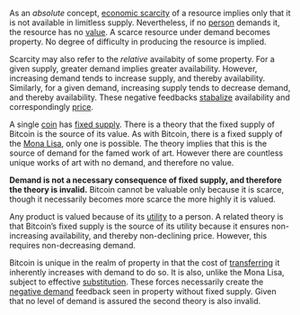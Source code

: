 As an *absolute* concept, [economic scarcity](https://en.m.wikipedia.org/wiki/Scarcity) of a resource implies only that it is not available in limitless supply. Nevertheless, if no [person](Glossary#person) demands it, the resource has no [value](Glossary#value). A scarce resource under demand becomes property. No degree of difficulty in producing the resource is implied.

Scarcity may also refer to the *relative* availabity of some property. For a given supply, greater demand implies greater availability. However, increasing demand tends to increase supply, and thereby availability. Similarly, for a given demand, increasing supply tends to decrease demand, and thereby availability. These negative feedbacks [stabalize](Stability-Property) availability and correspondingly [price](Glossary#price).

A single [coin](Glossary#coin) has [fixed supply](Inflation-Fallacy). There is a theory that the fixed supply of Bitcoin is the source of its value. As with Bitcoin, there is a fixed supply of the [Mona Lisa](https://en.m.wikipedia.org/wiki/Mona_Lisa), only one is possible. The theory implies that this is the source of demand for the famed work of art. However there are countless unique works of art with no demand, and therefore no value.

**Demand is not a necessary consequence of fixed supply, and therefore the theory is invalid.** Bitcoin cannot be valuable only because it is scarce, though it necessarily becomes more scarce the more highly it is valued.

Any product is valued because of its [utility](Glossary#utility) to a person. A related theory is that Bitcoin’s fixed supply is the source of its utility because it ensures non-increasing availability, and thereby non-declining price. However, this requires non-decreasing demand.

Bitcoin is unique in the realm of property in that the cost of [transferring](Glossary#exchange) it inherently increases with demand to do so. It is also, unlike the Mona Lisa, subject to effective [substitution](Substitution-Principle). These forces necessarily create the [negative demand](Lunar-Fallacy) feedback seen in property without fixed supply. Given that no level of demand is assured the second theory is also invalid.